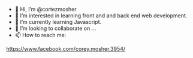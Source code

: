 - 👋 Hi, I’m @cortezmosher
- 👀 I’m interested in learning front and and back end web development.
- 🌱 I’m currently learning Javascript.
- 💞️ I’m looking to collaborate on ...
- 📫 How to reach me:

https://www.facebook.com/corey.mosher.3954/


<!---
cortezmosher/cortezmosher is a ✨ special ✨ repository because its `README.md` (this file) appears on your GitHub profile.
You can click the Preview link to take a look at your changes.
--->

